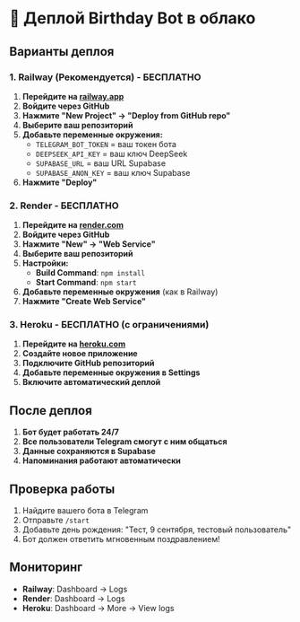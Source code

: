 # 🚀 Деплой Birthday Bot в облако

## Варианты деплоя

### 1. Railway (Рекомендуется) - БЕСПЛАТНО

1. **Перейдите на [railway.app](https://railway.app)**
2. **Войдите через GitHub**
3. **Нажмите "New Project" → "Deploy from GitHub repo"**
4. **Выберите ваш репозиторий**
5. **Добавьте переменные окружения:**
   - `TELEGRAM_BOT_TOKEN` = ваш токен бота
   - `DEEPSEEK_API_KEY` = ваш ключ DeepSeek
   - `SUPABASE_URL` = ваш URL Supabase
   - `SUPABASE_ANON_KEY` = ваш ключ Supabase
6. **Нажмите "Deploy"**

### 2. Render - БЕСПЛАТНО

1. **Перейдите на [render.com](https://render.com)**
2. **Войдите через GitHub**
3. **Нажмите "New" → "Web Service"**
4. **Выберите ваш репозиторий**
5. **Настройки:**
   - **Build Command**: `npm install`
   - **Start Command**: `npm start`
6. **Добавьте переменные окружения** (как в Railway)
7. **Нажмите "Create Web Service"**

### 3. Heroku - БЕСПЛАТНО (с ограничениями)

1. **Перейдите на [heroku.com](https://heroku.com)**
2. **Создайте новое приложение**
3. **Подключите GitHub репозиторий**
4. **Добавьте переменные окружения в Settings**
5. **Включите автоматический деплой**

## После деплоя

1. **Бот будет работать 24/7**
2. **Все пользователи Telegram смогут с ним общаться**
3. **Данные сохраняются в Supabase**
4. **Напоминания работают автоматически**

## Проверка работы

1. Найдите вашего бота в Telegram
2. Отправьте `/start`
3. Добавьте день рождения: "Тест, 9 сентября, тестовый пользователь"
4. Бот должен ответить мгновенным поздравлением!

## Мониторинг

- **Railway**: Dashboard → Logs
- **Render**: Dashboard → Logs
- **Heroku**: Dashboard → More → View logs